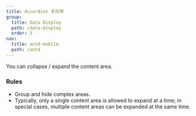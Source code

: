 ```yaml
---
title: Accordion 手风琴
group:
  title: Data Display
  path: /data-display
  order: 3
nav:
  title: antd-mobile
  path: /antd
---
```


You can collapse / expand the content area.

### Rules

- Group and hide complex areas.
- Typically, only a single content area is allowed to expand at a time; in special cases, multiple content areas can be expanded at the same time.

<!-- <code src="./demos/accordion.tsx" /> -->

<code src="./demos/basic.tsx" />

<API/>
